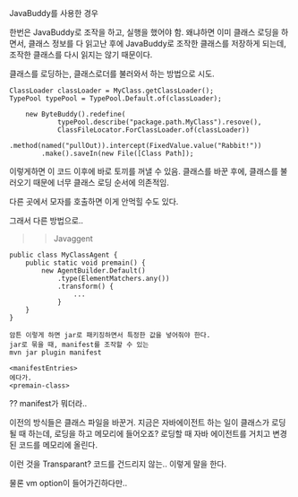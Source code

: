 JavaBuddy를 사용한 경우

한번은 JavaBuddy로 조작을 하고, 실행을 했어야 함.
왜냐하면 이미 클래스 로딩을 하면서, 클래스 정보를 다 읽고난 후에
JavaBuddy로 조작한 클래스를 저장하게 되는데,
조작한 클래스를 다시 읽지는 않기 때문이다.

클래스를 로딩하는, 클래스로더를 불러와서 하는 방법으로 시도.

```
ClassLoader classLoader = MyClass.getClassLoader();
TypePool typePool = TypePool.Default.of(classLoader);

    new ByteBuddy().redefine(
            typePool.describe("package.path.MyClass").resove(),
            ClassFileLocator.ForClassLoader.of(classLoader))
        .method(named("pullOut)).intercept(FixedValue.value("Rabbit!"))
        .make().saveIn(new File([Class Path]);
```

이렇게하면 이 코드 이후에 바로 토끼를 꺼낼 수 있음.
클래스를 바꾼 후에, 클래스를 불러오기 때문에
너무 클래스 로딩 순서에 의존적임.

다른 곳에서 모자를 호출하면 이게 안먹힐 수도 있다.

그래서 다른 방법으로..
>> Javaggent

```
public class MyClassAgent {
    public static void premain() {
        new AgentBuilder.Default()
            .type(ElementMatchers.any())
            .transform() {
                ...
            }
    }
}

암튼 이렇게 하면 jar로 패키징하면서 특정한 값을 넣어줘야 한다.
jar로 묶을 때, manifest를 조작할 수 있는 
mvn jar plugin manifest

<manifestEntries>
에다가.
<premain-class>

```

?? manifest가 뭐더라..

이전의 방식들은 클래스 파일을 바꾼거.
지금은 자바에이전트 하는 일이 클래스가 로딩 될 때 하는데,
로딩을 하고 메모리에 들어오죠?
로딩할 때 자바 에이전트를 거치고 변경된 코드를 메모리에 올린다.

이런 것을 Transparant? 코드를 건드리지 않는.. 이렇게 말을 한다.

물론 vm option이 들어가긴하다만..
